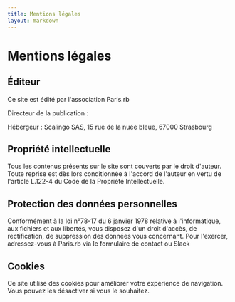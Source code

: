 ```yaml
---
title: Mentions légales
layout: markdown
---
```


# Mentions légales

## Éditeur

Ce site est édité par l'association Paris.rb

Directeur de la publication :

Hébergeur : Scalingo SAS, 15 rue de la nuée bleue, 67000 Strasbourg

## Propriété intellectuelle

Tous les contenus présents sur le site sont couverts par le droit d'auteur. Toute reprise est dès lors conditionnée à l'accord de l'auteur en vertu de l'article L.122-4 du Code de la Propriété Intellectuelle.

## Protection des données personnelles

Conformément à la loi n°78-17 du 6 janvier 1978 relative à l'informatique, aux fichiers et aux libertés, vous disposez d'un droit d'accès, de rectification, de suppression des données vous concernant. Pour l'exercer, adressez-vous à Paris.rb via le formulaire de contact ou Slack

## Cookies

Ce site utilise des cookies pour améliorer votre expérience de navigation. Vous pouvez les désactiver si vous le souhaitez.
